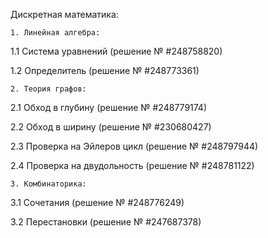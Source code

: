 Дискретная математика:

    1. Линейная алгебра:

1.1 Система уравнений 					(решение № #248758820)

1.2 Определитель 					(решение № #248773361)

    2. Теория графов:

2.1 Обход в глубину 					(решение № #248779174)

2.2 Обход в ширину 					(решение № #230680427)

2.3 Проверка на Эйлеров цикл 			(решение № #248797944)

2.4 Проверка на двудольность 				(решение № #248781122)

    3. Комбинаторика:

3.1 Сочетания						(решение № #248776249)

3.2 Перестановки					(решение № #247687378)

